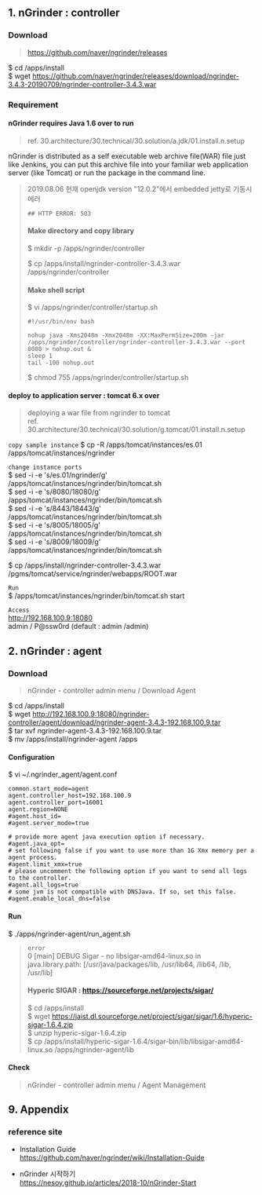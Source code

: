 ## 1. nGrinder : controller

### Download
>https://github.com/naver/ngrinder/releases

$ cd /apps/install  
$ wget https://github.com/naver/ngrinder/releases/download/ngrinder-3.4.3-20190709/ngrinder-controller-3.4.3.war

### Requirement

#### nGrinder requires Java 1.6 over to run
>ref. 30.architecture/30.technical/30.solution/a.jdk/01.install.n.setup

nGrinder is distributed as a self executable web archive file(WAR) file just like Jenkins, you can put this archive file into your familiar web application server (like Tomcat) or run the package in the command line.

>2019.08.06 현재 openjdk version "12.0.2"에서 embedded jetty로 기동시 에러 
>```
>## HTTP ERROR: 503
>```
>
>#### Make directory and copy library
>$ mkdir -p /apps/ngrinder/controller
>
>$ cp /apps/install/ngrinder-controller-3.4.3.war /apps/ngrinder/controller
>
>#### Make shell script
>$ vi /apps/ngrinder/controller/startup.sh
>```
>#!/usr/bin/env bash
>
>nohup java -Xms2048m -Xmx2048m -XX:MaxPermSize=200m -jar /apps/ngrinder/controller/ngrinder-controller-3.4.3.war --port 8080 > nohup.out &
>sleep 1
>tail -100 nohup.out
>```
>
>$ chmod 755 /apps/ngrinder/controller/startup.sh

#### deploy to application server : tomcat 6.x over
>deploying a war file from ngrinder to tomcat  
>ref. 30.architecture/30.technical/30.solution/g.tomcat/01.install.n.setup

`copy sample instance`
$ cp -R /apps/tomcat/instances/es.01 /apps/tomcat/instances/ngrinder

`change instance ports`  
$ sed -i -e 's/es.01/ngrinder/g' /apps/tomcat/instances/ngrinder/bin/tomcat.sh  
$ sed -i -e 's/8080/18080/g' /apps/tomcat/instances/ngrinder/bin/tomcat.sh  
$ sed -i -e 's/8443/18443/g' /apps/tomcat/instances/ngrinder/bin/tomcat.sh  
$ sed -i -e 's/8005/18005/g' /apps/tomcat/instances/ngrinder/bin/tomcat.sh  
$ sed -i -e 's/8009/18009/g' /apps/tomcat/instances/ngrinder/bin/tomcat.sh

$ cp /apps/install/ngrinder-controller-3.4.3.war /pgms/tomcat/service/ngrinder/webapps/ROOT.war

`Run`  
$ /apps/tomcat/instances/ngrinder/bin/tomcat.sh start

`Access`  
http://192.168.100.9:18080  
admin / P@ssw0rd (default  : admin /admin)

## 2. nGrinder : agent

### Download
> nGrinder - controller admin menu / Download Agent

$ cd /apps/install  
$ wget http://192.168.100.9:18080/ngrinder-controller/agent/download/ngrinder-agent-3.4.3-192.168.100.9.tar  
$ tar xvf ngrinder-agent-3.4.3-192.168.100.9.tar  
$ mv /apps/install/ngrinder-agent /apps

#### Configuration
$ vi ~/.ngrinder_agent/agent.conf
```
common.start_mode=agent
agent.controller_host=192.168.100.9
agent.controller_port=16001
agent.region=NONE
#agent.host_id=
#agent.server_mode=true

# provide more agent java execution option if necessary.
#agent.java_opt=
# set following false if you want to use more than 1G Xmx memory per a agent process.
#agent.limit_xmx=true
# please uncomment the following option if you want to send all logs to the controller.
#agent.all_logs=true
# some jvm is not compatible with DNSJava. If so, set this false.
#agent.enable_local_dns=false
```

#### Run
$ ./apps/ngrinder-agent/run_agent.sh
> `error`  
0 [main] DEBUG Sigar  - no libsigar-amd64-linux.so in java.library.path: [/usr/java/packages/lib, /usr/lib64, /lib64, /lib, /usr/lib]
>
>#### Hyperic SIGAR : https://sourceforge.net/projects/sigar/
>$ cd /apps/install  
$ wget https://jaist.dl.sourceforge.net/project/sigar/sigar/1.6/hyperic-sigar-1.6.4.zip  
$ unzip hyperic-sigar-1.6.4.zip  
$ cp /apps/install/hyperic-sigar-1.6.4/sigar-bin/lib/libsigar-amd64-linux.so /apps/ngrinder-agent/lib

#### Check
> nGrinder - controller admin menu / Agent Management

## 9. Appendix

### reference site

* Installation Guide  
https://github.com/naver/ngrinder/wiki/Installation-Guide

+ nGrinder 시작하기  
https://nesoy.github.io/articles/2018-10/nGrinder-Start


